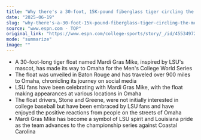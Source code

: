 ```yaml
---
title: "Why there's a 30-foot, 15K-pound fiberglass tiger circling the Men's College World Series"
date: "2025-06-19"
slug: "why-there's-a-30-foot-15k-pound-fiberglass-tiger-circling-the-men's-college-world-series"
source: "www.espn.com - TOP"
original_link: "https://www.espn.com/college-sports/story/_/id/45534972/lsu-tiger-float-mardi-gras-mike-mens-college-world-series"
mode: "summarize"
image: ""
---
```


- A 30-foot-long tiger float named Mardi Gras Mike, inspired by LSU's mascot, has made its way to Omaha for the Men's College World Series
- The float was unveiled in Baton Rouge and has traveled over 900 miles to Omaha, chronicling its journey on social media
- LSU fans have been celebrating with Mardi Gras Mike, with the float making appearances at various locations in Omaha
- The float drivers, Stone and Greene, were not initially interested in college baseball but have been embraced by LSU fans and have enjoyed the positive reactions from people on the streets of Omaha
- Mardi Gras Mike has become a symbol of LSU spirit and Louisiana pride as the team advances to the championship series against Coastal Carolina
